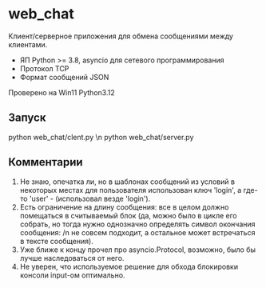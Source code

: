 # web_chat
Клиент/серверное приложения для обмена сообщениями между клиентами. 
- ЯП Python >= 3.8, asyncio для сетевого программирования 
- Протокол TCP
- Формат сообщений JSON

Проверено на Win11 Python3.12

## Запуск
python web_chat/clent.py \n
python web_chat/server.py

## Комментарии
1. Не знаю, опечатка ли, но в шаблонах сообщений из условий в некоторых местах для пользователя использован ключ 'login', а где-то 'user' - (использовал везде 'login').
3. Есть ограничение на длину сообщения: все в целом должно помещаться в считываемый блок (да, можно было в цикле его собрать, но тогда нужно однозначно определять символ окончания сообщения: /n не совсем подходит, а остальное может встречаться в тексте сообщения).
5. Уже ближе к концу прочел про asyncio.Protocol, возможно, было бы лучше наследоваться от него.
6. Не уверен, что используемое решение для обхода блокировки консоли input-ом оптимально.

